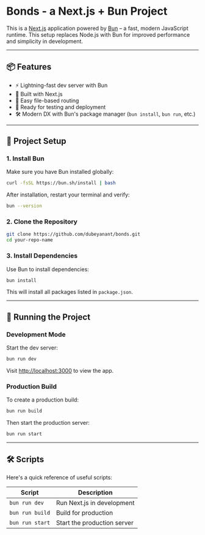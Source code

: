 # Bonds - a Next.js + Bun Project

This is a [Next.js](https://nextjs.org/) application powered by [Bun](https://bun.sh/) – a fast, modern JavaScript runtime. This setup replaces Node.js with Bun for improved performance and simplicity in development.

---

## 📦 Features

* ⚡️ Lightning-fast dev server with Bun
* 🧱 Built with Next.js
* 📁 Easy file-based routing
* 🧪 Ready for testing and deployment
* 🛠 Modern DX with Bun's package manager (`bun install`, `bun run`, etc.)

---

## 📁 Project Setup

### 1. **Install Bun**

Make sure you have Bun installed globally:

```bash
curl -fsSL https://bun.sh/install | bash
```

After installation, restart your terminal and verify:

```bash
bun --version
```

### 2. **Clone the Repository**

```bash
git clone https://github.com/dubeyanant/bonds.git
cd your-repo-name
```

### 3. **Install Dependencies**

Use Bun to install dependencies:

```bash
bun install
```

This will install all packages listed in `package.json`.

---

## 🚀 Running the Project

### Development Mode

Start the dev server:

```bash
bun run dev
```

Visit [http://localhost:3000](http://localhost:3000) to view the app.

### Production Build

To create a production build:

```bash
bun run build
```

Then start the production server:

```bash
bun run start
```

---

## 🛠 Scripts

Here's a quick reference of useful scripts:

| Script          | Description                 |
| --------------- | --------------------------- |
| `bun run dev`   | Run Next.js in development  |
| `bun run build` | Build for production        |
| `bun run start` | Start the production server |
